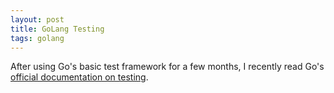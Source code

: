 ```yaml
---
layout: post
title: GoLang Testing
tags: golang
---
```


After using Go's basic test framework for a few months, I recently read Go's [official documentation on testing](https://golang.org/pkg/testing/).



